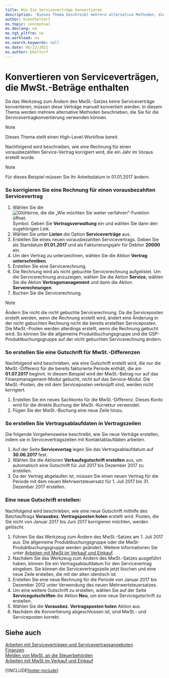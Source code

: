 ```yaml
---
title: Wie Sie Serviceverträge konvertieren
description: 'Dieses Thema beschreibt mehrere alternative Methoden, die Sie verwenden können, um Serviceverträge umzurechnen, die Mehrwertsteuerbeträge enthalten.'
author: brentholtorf
ms.topic: conceptual
ms.devlang: na
ms.tgt_pltfrm: na
ms.workload: na
ms.search.keywords: null
ms.date: 06/23/2021
ms.author: bholtorf
---
```

# <a name="convert-service-contracts-that-include-vat-amounts"></a>Konvertieren von Serviceverträgen, die MwSt.-Beträge enthalten
Da das Werkzeug zum Ändern des MwSt.-Satzes keine Serviceverträge konvertieren, müssen diese Verträge manuell konvertiert werden. In diesem Thema werden mehrere alternative Methoden beschrieben, die Sie für die Servicevertragkonvertierung verwenden können.  

> [!NOTE]  
>  Dieses Thema stellt einen High-Level-Workflow bereit.  

 Nachfolgend wird beschrieben, wie eine Rechnung für einen vorausbezahlten Service-Vertrag korrigiert wird, die ein Jahr im Voraus erstellt wurde.  

> [!NOTE]  
>  Für dieses Beispiel müssen Sie Ihr Arbeitsdatum in 01.01.2017 ändern.  

### <a name="to-correct-an-invoice-for-a-prepaid-service-contract"></a>So korrigieren Sie eine Rechnung für einen vorausbezahlten Servicevertrag
1. Wählen Sie die ![Glühbirne, die die „Wie möchten Sie weiter verfahren“-Funktion öffnet.](media/ui-search/search_small.png "Was möchten Sie tun?") Symbol. Geben Sie **Vertragsverwaltung** ein und wählen Sie dann den zugehörigen Link.  
2. Wählen Sie unter **Listen** die Option **Serviceverträge** aus.  
3. Erstellen Sie eines neuen vorausbezahlten Servicevertrags. Geben Sie als Startdatum **01.01.2017** und als Fakturierungsjahr für Debitor **20000** ein.  
4. Um den Vertrag zu unterzeichnen, wählen Sie die Aktion **Vertrag unterschreiben**.  
5. Erstellen Sie eine Servicerechnung.
6. Die Rechnung wird als nicht gebuchte Servicerechnung aufgelistet. Um die Servicerechnung anzuzeigen, wählen Sie die Aktion **Service**, wählen Sie die Aktion **Vertragsmanagement** und dann die Aktion **Serverechnungen**.  
7. Buchen Sie die Servicerechnung.  

> [!NOTE]  
>  Ändern Sie nicht die nicht gebuchte Servicerechnung. Da die Serviceposten erstellt werden, wenn die Rechnung erstellt wird, ändert eine Änderung in der nicht gebuchten Rechnung nicht die bereits erstellten Serviceposten. Die MwSt.-Posten werden allerdings erstellt, wenn die Rechnung gebucht wird. So können Sie die allgemeine Produktbuchungsgruppe und die GSP-Produktbuchungsgruppe auf der nicht gebuchten Servicerechnung ändern.  

### <a name="to-create-a-credit-memo-for-vat-difference"></a>So erstellen Sie eine Gutschrift für MwSt.-Differenzen
Nachfolgend wird beschrieben, wie eine Gutschrift erstellt wird, die nur die MwSt.-Differenz für die bereits fakturierte Periode enthält, die am **01.07.2017** beginnt. In diesem Beispiel wird der MwSt.-Betrag nur auf das Finanzmanagement-Modul gebucht, nicht auf das Service-Modul. Die MwSt.-Posten, die mit dem Serviceposten verknüpft sind, werden nicht korrigiert.  

1. Erstellen Sie ein neues Sachkonto für die MwSt.-Differenz. Dieses Konto wird für die direkte Buchung der MwSt.-Korrektur verwendet.  
2. Fügen Sie der MwSt.-Buchung eine neue Zeile hinzu.  

### <a name="to-create-contract-expiration-dates-in-contract-lines"></a>So erstellen Sie Vertragsablaufdaten in Vertragszeilen
Die folgende Vorgehensweise beschreibt, wie Sie neue Verträge erstellen, indem sie in Servicevertragszeilen mit Kontaktablaufdaten arbeiten.  

1. Auf der Seite **Servicevertag** legen Sie das Vertragsablaufdatum auf **30.06.2017** fest.  
2. Wählen Sie die Aktionen **Verkaufsgutschrift erstellen** aus, um automatisch eine Gutschrift für Juli 2017 bis Dezember 2017 zu erstellen.  
3. Da der Vertrag abgelaufen ist, müssen Sie einen neuen Vertrag für die Periode mit dem neuen Mehrwertsteuersatz für 1. Juli 2017 bis 31. Dezember 2017 erstellen.  

### <a name="to-create-a-new-credit-memo"></a>Eine neue Gutschrift erstellen:
Nachfolgend wird beschrieben, wie eine neue Gutschrift mithilfe des Batchauftrags **Vorausbez. Vertragsposten holen** erstellt wird. Posten, die Sie nicht von Januar 2017 bis Juni 2017 korrigieren möchten, werden gelöscht.  

1. Führen Sie das Werkzeug zum Ändern des MwSt.-Satzes am 1. Juli 2017 aus. Die allgemeine Produktbuchungsgruppe oder die MwSt-Produktbuchungsgruppe werden geändert. Weitere Informationen Sie unter [Arbeiten mit MwSt im Verkauf und Einkauf](finance-work-with-vat.md).  
2. Nachdem Sie das Werkzeug zum Ändern des MwSt.-Satzes ausgeführt haben, können Sie ein Vertragsablaufdatum für den Servicevertrag eingeben. Sie können die Servicevertragszeile jetzt löschen und eine neue Zeile erstellen, die mit der alten identisch ist.  
3. Erstellen Sie eine neue Rechnung für die Periode von Januar 2017 bis Dezember 2012 unter Verwendung des neuen Mehrwertsteuersatzes.  
4. Um eine weitere Gutschrift zu erstellen, wählen Sie auf der Seite **Servicegutschriften** die Aktion **Neu**, um eine neue Servicegutschrift zu erstellen.  
5. Wählen Sie die **Vorausbez. Vertragsposten holen** Aktion aus.  
6. Nachdem die Konvertierung abgeschlossen ist, sind MwSt.- und Serviceposten korrekt.  

## <a name="see-also"></a>Siehe auch
[Arbeiten mit Serviceverträgen und Servicevertragsangeboten](service-how-to-create-service-contracts-and-service-contract-quotes.md)  
[Finanzen](finance.md)  
[Melden von MwSt. an die Steuerbehörden](finance-how-report-vat.md)  
[Arbeiten mit MwSt im Verkauf und Einkauf](finance-work-with-vat.md)  


[!INCLUDE[footer-include](includes/footer-banner.md)]
